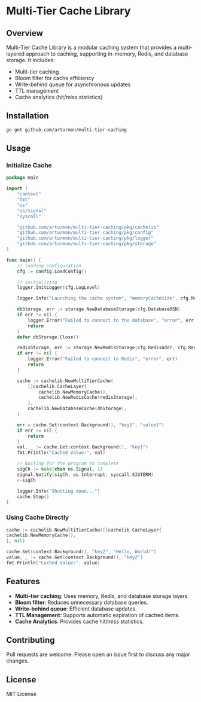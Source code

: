 # Multi-Tier Cache Library

## Overview
Multi-Tier Cache Library is a modular caching system that provides a multi-layered approach to caching, supporting in-memory, Redis, and database storage. It includes:
- Multi-tier caching
- Bloom filter for cache efficiency
- Write-behind queue for asynchronous updates
- TTL management
- Cache analytics (hit/miss statistics)

## Installation

```sh
go get github.com/arturmon/multi-tier-caching
```

## Usage

### Initialize Cache
```go
package main

import (
	"context"
	"fmt"
	"os"
	"os/signal"
	"syscall"

	"github.com/arturmon/multi-tier-caching/pkg/cachelib"
	"github.com/arturmon/multi-tier-caching/pkg/config"
	"github.com/arturmon/multi-tier-caching/pkg/logger"
	"github.com/arturmon/multi-tier-caching/pkg/storage"
)

func main() {
	// loading configuration
	cfg := config.LoadConfig()

	// initializing
	logger.InitLogger(cfg.LogLevel)

	logger.Info("Launching the cache system", "memoryCacheSize", cfg.MemoryCacheSize)

	dbStorage, err := storage.NewDatabaseStorage(cfg.DatabaseDSN)
	if err != nil {
		logger.Error("Failed to connect to the database", "error", err)
		return
	}
	defer dbStorage.Close()

	redisStorage, err := storage.NewRedisStorage(cfg.RedisAddr, cfg.RedisPassword)
	if err != nil {
		logger.Error("Failed to connect to Redis", "error", err)
		return
	}

	cache := cachelib.NewMultiTierCache(
		[]cachelib.CacheLayer{
			cachelib.NewMemoryCache(),
			cachelib.NewRedisCache(redisStorage),
		},
		cachelib.NewDatabaseCache(dbStorage),
	)

	err = cache.Set(context.Background(), "key1", "value1")
	if err != nil {
		return
	}
	val, _ := cache.Get(context.Background(), "key1")
	fmt.Println("Cached Value:", val)

	// Waiting for the program to complete
	sigCh := make(chan os.Signal, 1)
	signal.Notify(sigCh, os.Interrupt, syscall.SIGTERM)
	<-sigCh

	logger.Info("Shutting down...")
	cache.Stop()
}

```

### Using Cache Directly
```go
cache := cachelib.NewMultiTierCache([]cachelib.CacheLayer{
cachelib.NewMemoryCache(),
}, nil)

cache.Set(context.Background(), "key2", "Hello, World!")
value, _ := cache.Get(context.Background(), "key2")
fmt.Println("Cached Value:", value)
```

## Features
- **Multi-tier caching**: Uses memory, Redis, and database storage layers.
- **Bloom filter**: Reduces unnecessary database queries.
- **Write-behind queue**: Efficient database updates.
- **TTL Management**: Supports automatic expiration of cached items.
- **Cache Analytics**: Provides cache hit/miss statistics.

## Contributing
Pull requests are welcome. Please open an issue first to discuss any major changes.

## License
MIT License

